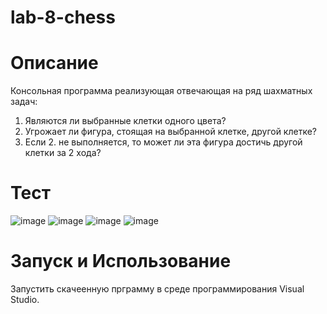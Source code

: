 # lab-8-chess
# Описание
Консольная программа реализующая отвечающая на ряд шахматных задач:
1. Являются ли выбранные клетки одного цвета?
2. Угрожает ли фигура, стоящая на выбранной клетке, другой клетке?
3. Если 2. не выполняется, то может ли эта фигура достичь другой клетки за 2 хода?
# Тест
![image](https://user-images.githubusercontent.com/40490397/147495156-aefd06d1-aa0f-4111-97f3-ae6dc97f777b.png)
![image](https://user-images.githubusercontent.com/40490397/147495167-0251ae88-dcdc-48de-8671-69e74c5a72d9.png)
![image](https://user-images.githubusercontent.com/40490397/147495177-dd1f2d5d-27f4-47af-ab7f-eb39feef2d8c.png)
![image](https://user-images.githubusercontent.com/40490397/147495186-44fa5864-94a0-4859-b16f-87fba760667e.png)
# Запуск и Использование
Запустить скачеенную прграмму в среде программирования Visual Studio.
